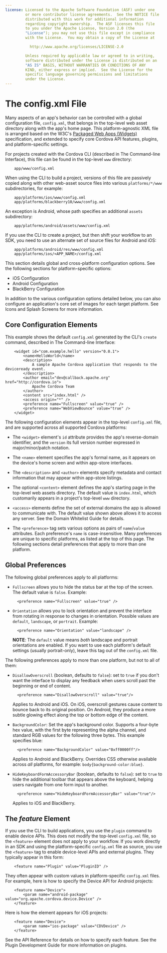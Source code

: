 ```yaml
---
license: Licensed to the Apache Software Foundation (ASF) under one
         or more contributor license agreements.  See the NOTICE file
         distributed with this work for additional information
         regarding copyright ownership.  The ASF licenses this file
         to you under the Apache License, Version 2.0 (the
         "License"); you may not use this file except in compliance
         with the License.  You may obtain a copy of the License at

           http://www.apache.org/licenses/LICENSE-2.0

         Unless required by applicable law or agreed to in writing,
         software distributed under the License is distributed on an
         "AS IS" BASIS, WITHOUT WARRANTIES OR CONDITIONS OF ANY
         KIND, either express or implied.  See the License for the
         specific language governing permissions and limitations
         under the License.
---
```


# The config.xml File

Many aspects of an app's behavior can be controlled with a global
configuration file, `config.xml`, that belongs in the top-level web
asset directory along with the app's home page.  This
platform-agnostic XML file is arranged based on the W3C's [Packaged
Web Apps (Widgets)](http://www.w3.org/TR/widgets/) specification, and
extended to specify core Cordova API features, plugins, and
platform-specific settings.

For projects created with the Cordova CLI (described in The
Command-line Interface), this file can be found in the top-level `www`
directory:

        app/www/config.xml

When using the CLI to build a project, versions of this file are
passively copied along with other web-asset source files into various
`platforms/*/www` subdirectories, for example:

        app/platforms/ios/www/config.xml
        app/platforms/blackberry10/www/config.xml

An exception is Android, whose path specifies an additional `assets`
subdirectory:

        app/platforms/android/assets/www/config.xml

If you use the CLI to create a project, but then shift your workflow
to an SDK, you need to use an alternate set of source files for
Android and iOS:

        app/platforms/android/res/www/config.xml
        app/platforms/ios/<APP_NAME>/config.xml

This section details global and cross-platform configuration options.
See the following sections for platform-specific options:

- iOS Configuration
- Android Configuration
- BlackBerry Configuration

In addition to the various configuration options detailed below, you
can also configure an application's core set of images for each target
platform. See Icons and Splash Screens for more information.

## Core Configuration Elements

This example shows the default `config.xml` generated by the CLI's
`create` command, described in The Command-line Interface:

        <widget id="com.example.hello" version="0.0.1">
            <name>HelloWorld</name>
            <description>
                A sample Apache Cordova application that responds to the deviceready event.
            </description>
            <author email="dev@callback.apache.org" href="http://cordova.io">
                Apache Cordova Team
            </author>
            <content src="index.html" />
            <access origin="*" />
            <preference name="Fullscreen" value="true" />
            <preference name="WebViewBounce" value="true" />
        </widget>

<!-- QUERY: is WebViewBounce superseded by DisallowOverscroll? -->

The following configuration elements appear in the top-level
`config.xml` file, and are supported across all supported Cordova
platforms:

- The `<widget>` element's `id` attribute provides the app's
  reverse-domain identifier, and the `version` its full version number
  expressed in major/minor/patch notation.

- The `<name>` element specifies the app's formal name, as it appears
  on the device's home screen and within app-store interfaces.

- The `<description>` and `<author>` elements specify metadata and
  contact information that may appear within app-store listings.

- The optional `<content>` element defines the app's starting
  page in the top-level web assets directory. The default value is
  `index.html`, which customarily appears in a project's top-level
  `www` directory.

- `<access>` elements define the set of external domains the app is
  allowed to communicate with. The default value shown above allows
  it to access any server. See the Domain Whitelist Guide for details.

- The `<preference>` tag sets various options as pairs of
  `name`/`value` attributes. Each preference's `name` is
  case-insensitive.  Many preferences are unique to specific
  platforms, as listed at the top of this page. The following sections
  detail preferences that apply to more than one platform.

## Global Preferences

The following global preferences apply to all platforms:

- `Fullscreen` allows you to hide the status bar at the top of the
  screen. The default value is `false`. Example:

        <preference name="Fullscreen" value="true" />

- `Orientation` allows you to lock orientation and prevent the
  interface from rotating in response to changes in orientation.
  Possible values are `default`, `landscape`, or `portrait`. Example:

        <preference name="Orientation" value="landscape" />

  __NOTE__: The `default` value means _both_ landscape and portrait
  orientations are enabled.  If you want to use each platform's
  default settings (usually portrait-only), leave this tag out of the
  `config.xml` file.

The following preferences apply to more than one platform, but not to
all of them:

- `DisallowOverscroll` (boolean, defaults to `false`): set to `true`
  if you don't want the interface to display any feedback when users
  scroll past the beginning or end of content.

        <preference name="DisallowOverscroll" value="true"/>

  Applies to Android and iOS. On iOS, overscroll gestures cause
  content to bounce back to its original position.  On Android, they
  produce a more subtle glowing effect along the top or bottom edge of
  the content.

- `BackgroundColor`: Set the app's background color.  Supports a
  four-byte hex value, with the first byte representing the alpha
  channel, and standard RGB values for the following three bytes.  This
  example specifies blue:

        <preference name="BackgroundColor" value="0xff0000ff"/>

  Applies to Android and BlackBerry. Overrides CSS otherwise available
  across _all_ platforms, for example: `body{background-color:blue}`.

- `HideKeyboardFormAccessoryBar` (boolean, defaults to `false`): set
  to `true` to hide the additional toolbar that appears above the
  keyboard, helping users navigate from one form input to another.

        <preference name="HideKeyboardFormAccessoryBar" value="true"/>

  Applies to iOS and BlackBerry. 

## The _feature_ Element

If you use the CLI to build applications, you use the `plugin` command
to enable device APIs. This does not modify the top-level `config.xml`
file, so the `<feature>` element does not apply to your workflow. If
you work directly in an SDK and using the platform-specific
`config.xml` file as source, you use the `<feature>` tag to enable
device-level APIs and external plugins. They typically appear in this
form:

        <feature name="Plugin" value="PluginID" />

They often appear with custom values in platform-specific `config.xml`
files. For example, here is how to specify the Device API for Android
projects:

        <feature name="Device">
            <param name="android-package" value="org.apache.cordova.device.Device" />
        </feature>

Here is how the element appears for iOS projects:

        <feature name="Device">
            <param name="ios-package" value="CDVDevice" />
        </feature>

See the API Reference for details on how to specify each feature. See
the Plugin Development Guide for more information on plugins.
